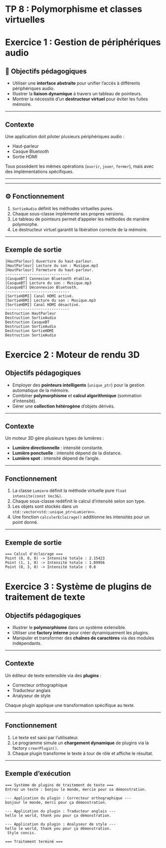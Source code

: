  # TP 8 : Polymorphisme et classes virtuelles

 #  Exercice 1 : Gestion de périphériques audio

## 🎯 Objectifs pédagogiques
- Utiliser une **interface abstraite** pour unifier l’accès à différents périphériques audio.  
- Illustrer la **liaison dynamique** à travers un tableau de pointeurs.  
- Montrer la nécessité d’un **destructeur virtuel** pour éviter les fuites mémoire.

---

## Contexte
Une application doit piloter plusieurs périphériques audio :
- Haut-parleur  
- Casque Bluetooth  
- Sortie HDMI  

Tous possèdent les mêmes opérations (`ouvrir`, `jouer`, `fermer`), mais avec des implémentations spécifiques.

---


---

## ⚙️ Fonctionnement
1. `SortieAudio` définit les méthodes virtuelles pures.  
2. Chaque sous-classe implémente ses propres versions.  
3. Le tableau de pointeurs permet d’appeler les méthodes de manière polymorphe.  
4. Le destructeur virtuel garantit la libération correcte de la mémoire.

---

##  Exemple de sortie

```
[HautParleur] Ouverture du haut-parleur.
[HautParleur] Lecture du son : Musique.mp3
[HautParleur] Fermeture du haut-parleur.
-----------------------------
[CasqueBT] Connexion Bluetooth établie.
[CasqueBT] Lecture du son : Musique.mp3
[CasqueBT] Déconnexion Bluetooth.
-----------------------------
[SortieHDMI] Canal HDMI activé.
[SortieHDMI] Lecture du son : Musique.mp3
[SortieHDMI] Canal HDMI désactivé.
-----------------------------
Destruction HautParleur
Destruction SortieAudio
Destruction CasqueBT
Destruction SortieAudio
Destruction SortieHDMI
Destruction SortieAudio

```





#  Exercice 2 : Moteur de rendu 3D

##  Objectifs pédagogiques
- Employer des **pointeurs intelligents** (`unique_ptr`) pour la gestion automatique de la mémoire.  
- Combiner **polymorphisme** et **calcul algorithmique** (sommation d’intensité).  
- Gérer une **collection hétérogène** d’objets dérivés.

---

##  Contexte
Un moteur 3D gère plusieurs types de lumières :
- **Lumière directionnelle** : intensité constante.  
- **Lumière ponctuelle** : intensité dépend de la distance.  
- **Lumière spot** : intensité dépend de l’angle.

---


##  Fonctionnement
1. La classe `Lumiere` définit la méthode virtuelle pure `float intensite(const Vec3&)`.  
2. Chaque sous-classe redéfinit le calcul d’intensité selon son type.  
3. Les objets sont stockés dans un `std::vector<std::unique_ptr<Lumiere>>`.  
4. Une fonction `calculerEclairage()` additionne les intensités pour un point donné.

---

## Exemple de sortie
```
=== Calcul d'éclairage ===
Point (0, 0, 0) -> Intensité totale : 2.15423
Point (1, 1, 0) -> Intensité totale : 1.89956
Point (0, 3, 0) -> Intensité totale : 0.8

```


#  Exercice 3 : Système de plugins de traitement de texte

##  Objectifs pédagogiques
- Illustrer le **polymorphisme** dans un système extensible.  
- Utiliser une **factory interne** pour créer dynamiquement les plugins.  
- Manipuler et transformer des **chaînes de caractères** via des modules indépendants.

---

##  Contexte
Un éditeur de texte extensible via des **plugins** :
- Correcteur orthographique  
- Traducteur anglais  
- Analyseur de style  

Chaque plugin applique une transformation spécifique au texte.

---


##  Fonctionnement
1. Le texte est saisi par l’utilisateur.  
2. Le programme simule un **chargement dynamique** de plugins via la factory `creerPlugin()`.  
3. Chaque plugin transforme le texte à tour de rôle et affiche le résultat.  

---

##  Exemple d’exécution
```
=== Système de plugins de traitement de texte ===
Entrez un texte : bonjou le monde, mercie pour sa démonstration.

--- Application du plugin : Correcteur orthographique ---
bonjour le monde, merci pour ça démonstration.

--- Application du plugin : Traducteur anglais ---
hello le world, thank you pour ça démonstration.

--- Application du plugin : Analyseur de style ---
hello le world, thank you pour ça démonstration.
 Style concis.

=== Traitement terminé ===
```
